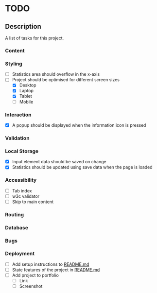# TODO

## Description

A list of tasks for this project.

### Content

### Styling

- [ ] Statistics area should overflow in the x-axis
- [ ] Project should be optimised for different screen sizes
    - [x] Desktop
    - [x] Laptop
    - [x] Tablet
    - [ ] Mobile

### Interaction

- [x] A popup should be displayed when the information icon is pressed

### Validation

### Local Storage

- [x] Input element data should be saved on change
- [x] Statistics should be updated using save data when the page is loaded

### Accessibility

- [ ] Tab index
- [ ] w3c validator
- [ ] Skip to main content

### Routing

### Database

### Bugs

### Deployment

- [ ] Add setup instructions to [README.md](../README.md)
- [ ] State features of the project in [README.md](../README.md)
- [ ] Add project to portfolio
    - [ ] Link
    - [ ] Screenshot
